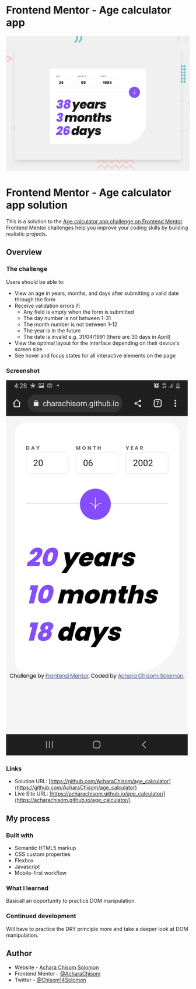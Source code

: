 # Frontend Mentor - Age calculator app

![Design preview for the Age calculator app coding challenge](./design/desktop-preview.jpg)

# Frontend Mentor - Age calculator app solution

This is a solution to the [Age calculator app challenge on Frontend Mentor](https://www.frontendmentor.io/challenges/age-calculator-app-dF9DFFpj-Q). Frontend Mentor challenges help you improve your coding skills by building realistic projects.

## Overview

### The challenge

Users should be able to:

- View an age in years, months, and days after submitting a valid date through the form
- Receive validation errors if:
  - Any field is empty when the form is submitted
  - The day number is not between 1-31
  - The month number is not between 1-12
  - The year is in the future
  - The date is invalid e.g. 31/04/1991 (there are 30 days in April)
- View the optimal layout for the interface depending on their device's screen size
- See hover and focus states for all interactive elements on the page

### Screenshot

![](./ageCalcMobile.jpg)

### Links

- Solution URL: [https://github.com/AcharaChisom/age_calculator](https://github.com/AcharaChisom/age_calculator)
- Live Site URL: [https://acharachisom.github.io/age_calculator/](https://acharachisom.github.io/age_calculator/)

## My process

### Built with

- Semantic HTML5 markup
- CSS custom properties
- Flexbox
- Javascript
- Mobile-first workflow

### What I learned

Basicall an opportunity to practice DOM manipulation.

### Continued development

Will have to practice the DRY principle more and take a deeper look at DOM manipulation.

## Author

- Website - [Achara Chisom Solomon](https://acharachisom.github.io/my-portfolio/)
- Frontend Mentor - [@AcharaChisom](https://www.frontendmentor.io/profile/AcharaChisom)
- Twitter - [@Chisom14Solomon](https://twitter.com/Chisom14Solomon)
